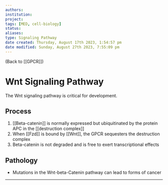 ```yaml
---
authors: 
institution: 
project: 
tags: [MED, cell-biology]
status: 
aliases: 
type: Signaling Pathway
date created: Thursday, August 17th 2023, 1:54:57 pm
date modified: Sunday, August 27th 2023, 7:55:09 pm
---
```


(Back to [[GPCR]])

# Wnt Signaling Pathway

The Wnt signaling pathway is critical for development.
## Process
1. [[Beta-catenin]] is normally expressed but ubiquitinated by the protein APC in the [[destruction complex]]
2. When [[Fzd]] is bound by [[Wnt]], the GPCR sequesters the destruction complex
3. Beta-catenin is not degraded and is free to exert transcriptional effects
## Pathology
- Mutations in the Wnt-beta-Catenin pathway can lead to forms of cancer

---
